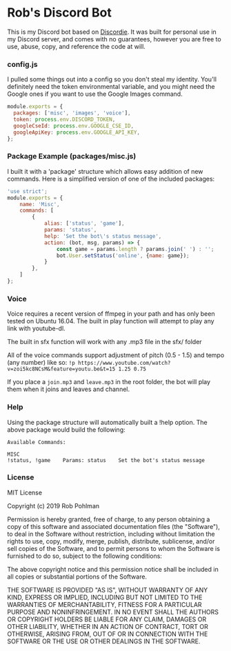 # Rob's Discord Bot

This is my Discord bot based on [Discordie].
It was built for personal use in my Discord server, and comes with no guarantees, however you are free to use, abuse, copy, and reference the code at will.


### config.js
I pulled some things out into a config so you don't steal my identity. You'll definitely need the token environmental variable, and you might need the Google ones if you want to use the Google Images command.
```javascript
module.exports = {
  packages: ['misc', 'images', 'voice'],
  token: process.env.DISCORD_TOKEN,
  googleCseId: process.env.GOOGLE_CSE_ID,
  googleApiKey: process.env.GOOGLE_API_KEY,
};
```

### Package Example (packages/misc.js)
I built it with a 'package' structure which allows easy addition of new commands.
Here is a simplified version of one of the included packages:
```javascript
'use strict';
module.exports = {
    name: 'Misc',
    commands: [
        {
            alias: ['status', 'game'],
            params: 'status',
            help: 'Set the bot\'s status message',
            action: (bot, msg, params) => {
                const game = params.length ? params.join(' ') : '';
                bot.User.setStatus('online', {name: game});
            }
        },
    ]
};
```

### Voice
Voice requires a recent version of ffmpeg in your path and has only been tested on Ubuntu 16.04.
The built in play function will attempt to play any link with youtube-dl.

The built in sfx function will work with any .mp3 file in the sfx/ folder

All of the voice commands support adjustment of pitch (0.5 - 1.5) and tempo (any number) like so:
`!p https://www.youtube.com/watch?v=zoi5kc8NCsM&feature=youtu.be&t=15 1.25 0.75`

If you place a `join.mp3` and `leave.mp3` in the root folder, the bot will play them when it joins and leaves and channel.


### Help
Using the package structure will automatically built a !help option. The above package would build the following:
```
Available Commands:

MISC
!status, !game    Params: status    Set the bot's status message
```

### License
MIT License

Copyright (c) 2019 Rob Pohlman

Permission is hereby granted, free of charge, to any person obtaining a copy
of this software and associated documentation files (the "Software"), to deal
in the Software without restriction, including without limitation the rights
to use, copy, modify, merge, publish, distribute, sublicense, and/or sell
copies of the Software, and to permit persons to whom the Software is
furnished to do so, subject to the following conditions:

The above copyright notice and this permission notice shall be included in all
copies or substantial portions of the Software.

THE SOFTWARE IS PROVIDED "AS IS", WITHOUT WARRANTY OF ANY KIND, EXPRESS OR
IMPLIED, INCLUDING BUT NOT LIMITED TO THE WARRANTIES OF MERCHANTABILITY,
FITNESS FOR A PARTICULAR PURPOSE AND NONINFRINGEMENT. IN NO EVENT SHALL THE
AUTHORS OR COPYRIGHT HOLDERS BE LIABLE FOR ANY CLAIM, DAMAGES OR OTHER
LIABILITY, WHETHER IN AN ACTION OF CONTRACT, TORT OR OTHERWISE, ARISING FROM,
OUT OF OR IN CONNECTION WITH THE SOFTWARE OR THE USE OR OTHER DEALINGS IN THE
SOFTWARE.

   [Discordie]: <https://github.com/qeled/discordie>
